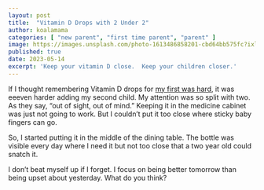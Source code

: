 ```yaml
---
layout: post
title:  "Vitamin D Drops with 2 Under 2"
author: koalamama
categories: [ "new parent", "first time parent", "parent" ]
image: https://images.unsplash.com/photo-1613486858201-cbd64bb575fc?ixlib=rb-4.0.3&ixid=MnwxMjA3fDB8MHxwaG90by1wYWdlfHx8fGVufDB8fHx8&auto=format&fit=crop&w=687&q=80
published: true
date: 2023-05-14
excerpt: 'Keep your vitamin D close.  Keep your children closer.'
---
```


If I thought remembering Vitamin D drops for <a href="{{site.baseurl}}/vitamin-d-drops">my first was hard</a>, it was eeeven harder adding my second child. My attention was so split with two. As they say, “out of sight, out of mind.” Keeping it in the medicine cabinet was just not going to work. But I couldn’t put it too close where sticky baby fingers can go.

So, I started putting it in the middle of the dining table. The bottle was visible every day where I need it but not too close that a two year old could snatch it.

I don’t beat myself up if I forget. I focus on being better tomorrow than being upset about yesterday. What do you think?